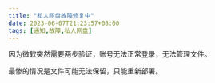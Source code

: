 ```yaml
---
title: "私人网盘故障修复中"
date: 2023-06-07T21:23:57+08:00
tags: [通知,故障,私人网盘]
---
```


因为微软突然需要两步验证，账号无法正常登录，无法管理文件。

最惨的情况是文件可能无法保留，只能重新部署。
